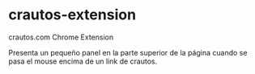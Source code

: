 crautos-extension
=================

crautos.com Chrome Extension


Presenta un pequeño panel en la parte superior de la página cuando se pasa el mouse encima de un link de crautos.